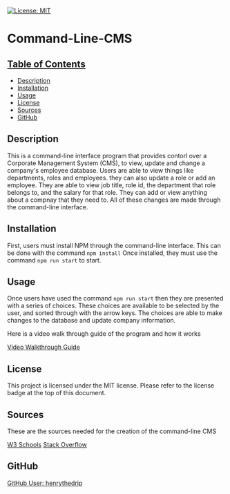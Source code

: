 [![License: MIT](https://img.shields.io/badge/License-MIT-yellow.svg)](https://opensource.org/licenses/MIT)

# Command-Line-CMS

## [Table of Contents](#table-of-contents)
  - [Description](#description)
  - [Installation](#installation)
  - [Usage](#usage)
  - [License](#license)
  - [Sources](#sources)
  - [GitHub](#github)

## Description

This is a command-line interface program that provides contorl over a Corporate Management System (CMS), to view, update and change a company's employee database. Users are able to view things like departments, roles and employees. they can also update a role or add an employee. They are able to view job title, role id, the department that role belongs to, and the salary for that role. They can add or view anything about a compnay that they need to. All of these changes are made through the command-line interface.

## Installation

First, users must install NPM through the command-line interface. This can be done with the command `npm install` Once installed, they must use the command `npm run start` to start.

## Usage

Once users have used the command `npm run start` then they are presented with a series of choices. These choices are available to be selected by the user, and sorted through with the arrow keys. The choices are able to make changes to the database and update company information.

Here is a video walk through guide of the program and how it works

[Video Walkthrough Guide](https://drive.google.com/file/d/1TspJxoNPqdMec5-xtk0jid2nVLJ7Bx74/view?usp=sharing)

## License

This project is licensed under the MIT license.
Please refer to the license badge at the top of this document.

## Sources

These are the sources needed for the creation of the command-line CMS

[W3 Schools](https://www.w3schools.com/mysql/mysql_update.asp)
[Stack Overflow](https://stackoverflow.com/questions/10562915/selecting-rows-with-id-from-another-table)


## GitHub

[GitHub User: henrythedrip](https://github.com/henrythedrip/)
